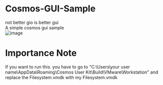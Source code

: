 # Cosmos-GUI-Sample
not better gio is better gui  
A simple cosmos gui sample  
![image](https://github.com/nifanfa/Cosmos-GUI-Sample/blob/master/4.gif)
# Importance Note
If you want to run this. you have to go to "C:\Users\your user name\AppData\Roaming\Cosmos User Kit\Build\VMware\Workstation" and replace the Filesystem.vmdk with my Filesystem.vmdk
